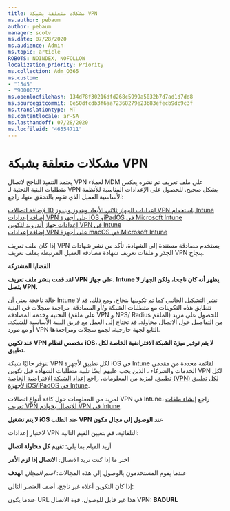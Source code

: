 ```yaml
---
title: مشكلات متعلقة بشبكة VPN
ms.author: pebaum
author: pebaum
manager: scotv
ms.date: 07/28/2020
ms.audience: Admin
ms.topic: article
ROBOTS: NOINDEX, NOFOLLOW
localization_priority: Priority
ms.collection: Adm_O365
ms.custom:
- "1545"
- "9000076"
ms.openlocfilehash: 134d78f30216dfd268c5999a5032b7d7ad1d7dd8
ms.sourcegitcommit: 0e50dfcdb3f6aa72368279e23b83efecb9dc9c3f
ms.translationtype: MT
ms.contentlocale: ar-SA
ms.lasthandoff: 07/28/2020
ms.locfileid: "46554711"
---
```

# <a name="vpn-related-issues"></a>مشكلات متعلقة بشبكة VPN

يعتمد التنفيذ الناجح لاتصال VPN لعملاء MDM على ملف تعريف تم نشره يعكس متطلبات البنية التحتية لـ VPN بشكل صحيح. للحصول على الإعدادات المناسبة للأنظمة الأساسية العميل الذي تقوم بالتحقق منها، راجع: 

[إعدادات الجهاز ثلاثي الأبعاد ويندوز ويندوز 10 لإضافة اتصالات VPN باستخدام Intune](https://docs.microsoft.com/intune/vpn-settings-windows-10)  
[إضافة إعدادات VPN على أجهزة iOS وiPadOS في Microsoft Intune](https://docs.microsoft.com/intune/vpn-settings-ios)  
[إعدادات جهاز أندرويد لتكوين VPN في Intune](https://docs.microsoft.com/intune/vpn-settings-android)  
[إضافة إعدادات VPN على أجهزة macOS في Microsoft Intune](https://docs.microsoft.com/mem/intune/configuration/vpn-settings-macos)

إذا كان ملف تعريف VPN يستخدم مصادقة مستندة إلى الشهادة، تأكد من نشر شهادات الجذر و ملفات تعريف شهادة مصادقة العميل المرتبطة بملف تعريف VPN بنجاح.

**القضايا المشتركة**

**لقد قمت بنشر ملف تعريف VPN على جهاز. Intune يظهر أنه كان ناجحا، ولكن الجهاز لا يتصل VPN.**

حالة ناجحة يعني أن Intune نشر التشكيل الجانبي كما تم تكوينها بنجاح. ومع ذلك، قد لا تتطابق هذه التكوينات مع متطلبات الشبكة و/أو المصادقة. مراجعة سجلات في البنية التحتية وخدمة المصادقة (على ملقم VPN و NPS/ Radius الملقم) للحصول على مزيد من التفاصيل حول الاتصال محاولة. قد تحتاج إلى العمل مع فريق البنية الأساسية للشبكة، أو مع مورد VPN التابع لجهة خارجية، لجمع سجلات ومراجعةها.

**عند تكوين VPN مخصص لنظام iOS، لا يتم توفير ميزة الشبكة الافتراضية الخاصة لكل تطبيق.**

تتوفر حاليًا شبكة VPN لكل تطبيق لأجهزة iOS في Intune لقائمة محددة من مقدمي الخدمات والشركاء ، الذين يجب عليهم أيضًا تلبية متطلبات الشهادة قبل تكوين VPN لكل تطبيق. لمزيد من المعلومات، راجع [إعداد الشبكة الافتراضية الخاصة (VPN) لكل تطبيق لأجهزة iOS/iPadOS في Intune](https://docs.microsoft.com/intune/vpn-setting-configure-per-app). 

لمزيد من المعلومات حول كافة أنواع اتصالات VPN في Intune، راجع [إنشاء ملفات تعريف VPN للاتصال بخوادم VPN في Intune](https://docs.microsoft.com/intune/vpn-settings-configure).  

**لا يتم تشغيل iOS عند الطلب VPN عند الوصول إلى مجال مكون**

لاختبار إعدادات VPN التلقائية، قم بتعيين القيم التالية:

أريد القيام بما يلي: **تقييم كل محاولة اتصال** 

اختر ما إذا كنت تريد الاتصال: **الاتصال إذا لزم الأمر**

عندما يقوم المستخدمون بالوصول إلى هذه المجالات: *اسم المجال* **الهدف**

إذا كان التكوين أعلاه غير ناجح، أضف العنصر التالي:

عندما يكون URL هذا غير قابل للوصول، قوة الاتصال VPN: **BADURL**